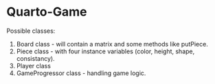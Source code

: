 # Quarto-Game
Possible classes:
1. Board class - will contain a matrix and some methods like putPiece.
2. Piece class - with four instance variables (color, height, shape, consistancy).
3. Player class
4. GameProgressor class - handling game logic.
